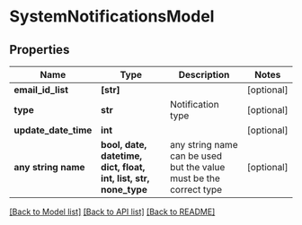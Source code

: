 # SystemNotificationsModel


## Properties
Name | Type | Description | Notes
------------ | ------------- | ------------- | -------------
**email_id_list** | **[str]** |  | [optional] 
**type** | **str** | Notification type | [optional] 
**update_date_time** | **int** |  | [optional] 
**any string name** | **bool, date, datetime, dict, float, int, list, str, none_type** | any string name can be used but the value must be the correct type | [optional]

[[Back to Model list]](../README.md#documentation-for-models) [[Back to API list]](../README.md#documentation-for-api-endpoints) [[Back to README]](../README.md)


